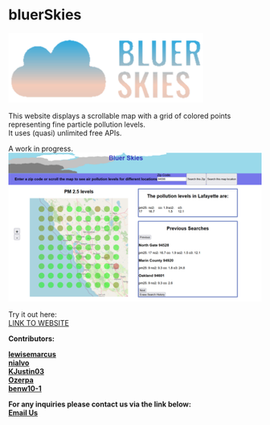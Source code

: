 # bluerSkies

<img src="./assets/images/TranspCenterLogo.png" alt="The logo">

This website displays a scrollable map with a grid of colored points representing fine particle pollution levels.<br>
It uses (quasi) unlimited free APIs.<br>

A work in progress.<br>
<img src="./assets/images/Capture.PNG" alt="The webpage">


Try it out here:<br>
<a href="https://lewisemarcus.github.io/PollutionMap/">LINK TO WEBSITE</a><b>


Contributors:

<a href="https://github.com/lewisemarcus">lewisemarcus</a><br>
<a href="https://github.com/nialvo">nialvo</a><br>
<a href="https://github.com/KJustin03">KJustin03</a><br>
<a href="https://github.com/Ozerpa">Ozerpa</a><br>
<a href="https://github.com/benw10-1">benw10-1</a><br>

For any inquiries please contact us via the link below:<br>
<a href="mailto:pilibili@protonmail.com">Email Us</a>


